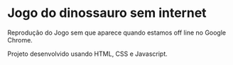 # Jogo do dinossauro sem internet
Reprodução do Jogo sem que aparece quando estamos off line no Google Chrome.

Projeto desenvolvido usando HTML, CSS e Javascript.